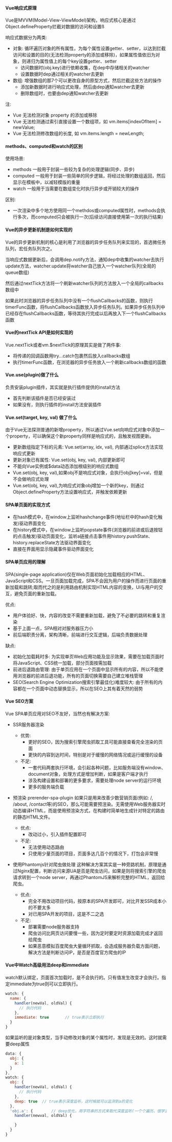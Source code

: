 
#### Vue响应式原理
Vue是MVVM(Model-View-ViewModel)架构，响应式核心是通过Object.defineProperty拦截对数据的访问和设置ß

响应式数据分为两类:
- 对象: 循环遍历对象的所有属性，为每个属性设置getter、setter，以达到拦截访问和设置的目的(无法检测property的添加或移除)，如果属性值依旧为对象，则递归为属性值上的每个key设置getter、setter
  - 访问数据时(obj.key)进行依赖收集，在dep中存储相关的watcher
  - 设置数据时dep通过相关的watcher去更新
- 数组: 增强数组的那7个可以更改自身的原型方式，然后拦截这些方法的操作
  - 添加新数据时进行响应式处理，然后由dep通知watcher去更新
  - 删除数组时，也要由dep通知watcher去更新

注:
 - Vue 无法检测对象 property 的添加或移除
 - Vue 无法检测通过索引直接设置一个数组项，如 vm.items[indexOfItem] = newValue;
 - Vue 无法检测修改数组的长度, 如 vm.items.length = newLength;


#### methods、computed和watch的区别
使用场景:
 - methods 一般用于封装一些较为复杂的处理逻辑(同步、异步)
 - computed 一般用于封装一些简单的同步逻辑，将经过处理的数组返回，然后显示在模板中，以减轻模版的重量
 - watch 一般用于当需要在数组变化时执行异步或开销较大的操作

区别:
 - 一次渲染中多个地方使用同一个methdos或computed属性时，methods会执行多次，而computed只会被执行一次(后续访问直接使用第一次的执行结果)


#### Vue的异步更新机制是如何实现的
Vue的异步更新机制的核心是利用了浏览器的异步任务队列来实现的，首选微任务队列，宏任务队列次之。

当响应式数据更新后，会调用dep.notify方法，通知dep中收集的watcher去执行update方法，watcher.update将watcher自己放入一个watcher队列(全局的queue数组)

然后通过nextTick方法将一个刷新watcher队列的方法放入一个全局的callbacks数组中

如果此时浏览器的异步任务队列中没有一个flushCallbacks的函数，则执行timerFunc函数，将flushCallbacks函数放入异步任务队列。如果异步任务队列中已经存在flushCallbacks函数，等待其执行完成以后再放入下一个flushCallbacks函数

#### Vue的nextTick API是如何实现的
Vue.nextTick或者vm.$nextTick的原理其实是做了两件事:
- 将传递的回调函数用try...catch包裹然后放入callbacks数组
- 执行timerFunc函数，在浏览器的异步任务放入一个刷新callbacks数组的函数

#### Vue.use(plugin)做了什么
负责安装plugin插件，其实就是执行插件提供的install方法
- 首先判断该插件是否已经安装过
- 如果没有，则执行插件的install方法安装插件

#### Vue.set(target, key, val) 做了什么
由于Vue无法探测普通的新增property，所以通过Vue.set向响应式对象中添加一个property，可以确保这个新property同样是响应式的，且触发视图更新。
- 更新数组指定下标的元素: Vue.set(array, idx, val), 内部通过splice方法实现响应式更新
- 更新对象已有属性: Vue.set(obj, key, val), 内部更新即可
- 不能向Vue实例或$data动态添加根级别的响应式数组
- Vue.set(obj, key, val),如果obj不是响应式对象，会执行obj[key]=val，但是不会做响应式处理
- Vue.set(obj, key, val),为响应式对象obj增加一个新的key，则通过Object.defineProperty方法设置响应式，并触发依赖更新

#### SPA单页面的实现方式
- 在hash模式中，在window上监听hashchange事件(地址栏中的hash变化触发)驱动界面变化
- 在history模式中，在window上监听popstate事件(浏览器的前进或后退按钮的点击触发)驱动页面变化，监听a链接点击事件用history.pushState、history.replaceState方法驱动界面变化
- 直接在界面用显示隐藏事件驱动界面变化

#### SPA单页应用的理解
SPA(single-page application)仅在Web页面初始化加载相应的HTML、JavaScript和CSS。一旦页面加载完成，SPA不会因为用户的操作而进行页面的重新加载和跳转;取而代之的是利用路由机制实现HTML内容的变换，UI与用户的交互，避免页面的重新加载。

优点:
- 用户体验好、快，内容的改变不需要重新加载，避免了不必要的跳转和重复渲染
- 基于上面一点，SPA相对对服务器压力小
- 前后端职责分离，架构清晰，前端进行交互逻辑，后端负责数据处理

缺点:
- 初始化加载耗时多: 为实现单页Web应用功能及显示效果，需要在加载页面时将JavaScript、CSS统一加载，部分页面按需加载
- 前进后退路由管理: 由于单页应用在一个页面中显示所有的内容，所以不能使用浏览器的前进后退功能，所有的页面切换需要自己建立堆栈管理
- SEO(Search Engine Optimization搜索引擎最佳化)难度较大: 由于所有的内容都在一个页面中动态替换显示，所以在SEO上其有着天然的弱势

#### Vue SEO方案
Vue SPA单页应用对SEO不友好，当然也有解决方案:
- SSR服务器渲染
  - 优势: 
    - 更好的SEO，因为搜索引擎爬虫抓取工具可能直接查看完全渲染的页面
    - 更快的内容到达时间，特别是对于缓慢的网络情况或运行缓慢的设备
  - 不足:
    - 一套代码两套执行环境，会引起各种问题，比如服务端没有window、document对象，处理方式是增加判断，如果是客户端才执行
    - 涉及构建设置和部署的更多要求，需要处理node server的运行环境
    - 更多的服务端负载

- 预渲染 prerender-spa-plugin
如果只是用来改善少数营销页面(例如: /, /about, /contact等)的SEO，那么可能需要预渲染。无需使用Web服务器实时动态编译HTML，而是使用预渲染方式，在构建时简单地生成针对特定的路由的静态HTML文件。
  - 优点:
    - 改动过小，引入插件配置即可
  - 不足:
    - 无法使用动态路由
    - 只使用少量页面的项目，页面多达几百个的情况下，打包会非常慢
  
- 使用Phantomjs针对爬虫做处理
这种解决方案其实是一种旁路机制，原理是通过Nginx配置，判断访问来源UA是否是爬虫访问，如果是则将搜索引擎的爬虫请求转到一个node server，再通过PhantomJS来解析完整的HTML，返回给爬虫。
  - 优点:
    - 完全不用改动项目代码，按原本的SPA开发即可，对比开发SSR成本小的不要太多
    - 对已用SPA开发的项目，这是不二之选
  - 不足:
    - 部署需要node服务器支持
    - 爬虫访问比网页访问要慢一些，因为定时要定时资源加载完成才返回给爬虫
    - 如果恶意模拟百度爬虫大量循环抓取，会造成服务器负载方面问题，解决方法是判断访问IP，是否是百度官方爬虫的IP


#### Vue中Watch高级用法deep和immediate
watch默认绑定，页面首次加载时，是不会执行的。只有值发生改变才会执行。指定immediate为true则可以立即执行。
```javascript
watch: {
  name: {
    handler(newVal, oldVal) {
      // 执行代码
    },
    immediate: true       // true表示立即执行
  }
}
```
如果监听的是对象类型，当手动修改对象的某个属性时，发现是无效的。这时就需要deep属性
```javascript
data: {
  obj: {
    a: 1
  }
},
watch: {
  obj: {
    handler(newVal, oldVal) {
      // 执行代码
    },
    deep: true  // true表示深度监听，这时候就可以监测到a的变化
  },
  'obj.a': {        // deep优化，用字符串的方式来取代深度监听(一个个遍历，很学浪费性能)
    handler(newval, oldVal) {

    }
  }
}
```